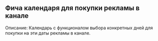 ## Фича календаря для покупки рекламы в канале

Описание:
Календарь с функционалом выбора конкретных дней для покупки на эти даты рекламы в канале.
